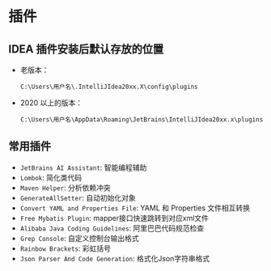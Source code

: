 # 插件

## IDEA 插件安装后默认存放的位置

- 老版本：

   ```
   C:\Users\用户名\.IntelliJIdea20xx.X\config\plugins
   ```

- 2020 以上的版本：

   ```
   C:\Users\用户名\AppData\Roaming\JetBrains\IntelliJIdea20xx.x\plugins
   ```

## 常用插件

- ```JetBrains AI Assistant```: 智能编程辅助
- ```Lombok```: 简化类代码
- ```Maven Helper```: 分析依赖冲突
- ```GenerateAllSetter```: 自动初始化对象
- ```Convert YAML and Properties File```: YAML 和 Properties 文件相互转换
- ```Free Mybatis Plugin```: mapper接口快速跳转到对应xml文件
- ```Alibaba Java Coding Guidelines```: 阿里巴巴代码规范检查
- ```Grep Console```: 自定义控制台输出格式
- ```Rainbow Brackets```: 彩虹括号
- ```Json Parser And Code Generation```: 格式化Json字符串格式
